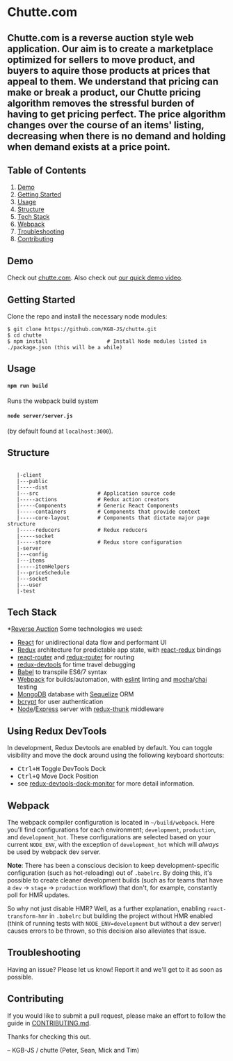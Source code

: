 # Chutte.com #
Chutte.com is a reverse auction style web application. Our aim is to create a marketplace optimized for sellers to move product, and buyers to aquire those products at prices that appeal to them. We understand that pricing can make or break a product, our **Chutte pricing algorithm** removes the stressful burden of having to get pricing perfect. The price algorithm changes over the course of an items' listing, decreasing when there is no demand and holding when demand exists at a price point.  
---

Table of Contents
-----------------
1. [Demo](#demo)
2. [Getting Started](#getting-started)
3. [Usage](#usage)
4. [Structure](#structure)
5. [Tech Stack](#tech-stack)
6. [Webpack](#webpack)
7. [Troubleshooting](#troubleshooting)
8. [Contributing](#contributing)

Demo
----

Check out [chutte.com](http://www.chutte.com/). 
Also check out [our quick demo video](http://bit.ly/chutte).


Getting Started
---------------

Clone the repo and install the necessary node modules:

```shell
$ git clone https://github.com/KGB-JS/chutte.git
$ cd chutte
$ npm install                   # Install Node modules listed in ./package.json (this will be a while)
```

Usage
-----

#### `npm run build`
Runs the webpack build system

#### `node server/server.js`
(by default found at `localhost:3000`).


Structure
---------


```

   |-client
   |---public
   |-----dist
   |---src                   # Application source code
   |-----actions             # Redux action creators
   |-----Components          # Generic React Components
   |-----containers          # Components that provide context
   |-----core-layout         # Components that dictate major page structure
   |-----reducers            # Redux reducers
   |-----socket
   |-----store               # Redux store configuration
   |-server
   |---config
   |---items
   |-----itemHelpers
   |---priceSchedule
   |---socket
   |---user
   |-test                    
```

Tech Stack
----------
*[Reverse Auction](https://en.wikipedia.org/wiki/Reverse_auction)
Some technologies we used:
  * [React](https://facebook.github.io/react/) for unidirectional data flow and performant UI
  * [Redux](https://github.com/rackt/redux) architecture for predictable app state, with [react-redux](https://github.com/rackt/react-redux) bindings
  * [react-router](https://github.com/rackt/react-router) and [redux-router](https://github.com/rackt/redux-router) for routing
  * [redux-devtools](https://github.com/gaearon/redux-devtools) for time travel debugging
  * [Babel](https://babeljs.io/) to transpile ES6/7 syntax
  * [Webpack](https://webpack.github.io/) for builds/automation, with [eslint](http://eslint.org/) linting and [mocha](https://mochajs.org/)/[chai](http://chaijs.com/) testing
  * [MongoDB](https://www.mongodb.org/) database with [Sequelize](http://docs.sequelizejs.com/en/latest/) ORM
  * [bcrypt](https://www.npmjs.com/package/bcrypt-nodejs) for user authentication
  * [Node](https://nodejs.org/en/)/[Express](http://expressjs.com/en/index.html) server with [redux-thunk](https://github.com/gaearon/redux-thunk) middleware


Using Redux DevTools
--------------------

In development, Redux Devtools are enabled by default. You can toggle visibility and move the dock around using the following keyboard shortcuts:

- <kbd>Ctrl+H</kbd> Toggle DevTools Dock
- <kbd>Ctrl+Q</kbd> Move Dock Position
- see [redux-devtools-dock-monitor](https://github.com/gaearon/redux-devtools-dock-monitor) for more detail information.

Webpack
-------

The webpack compiler configuration is located in `~/build/webpack`. Here you'll find configurations for each environment; `development`, `production`, and `development_hot`. These configurations are selected based on your current `NODE_ENV`, with the exception of `development_hot` which will _always_ be used by webpack dev server.

**Note**: There has been a conscious decision to keep development-specific configuration (such as hot-reloading) out of `.babelrc`. By doing this, it's possible to create cleaner development builds (such as for teams that have a `dev` -> `stage` -> `production` workflow) that don't, for example, constantly poll for HMR updates.

So why not just disable HMR? Well, as a further explanation, enabling `react-transform-hmr` in `.babelrc` but building the project without HMR enabled (think of running tests with `NODE_ENV=development` but without a dev server) causes errors to be thrown, so this decision also alleviates that issue.

Troubleshooting
---------------

Having an issue? Please let us know! Report it and we'll get to it as soon as possible.


Contributing
------------

If you would like to submit a pull request, please make an effort to follow the guide in [CONTRIBUTING.md](CONTRIBUTING.md).


Thanks for checking this out.

– KGB-JS / chutte (Peter, Sean, Mick and Tim)

